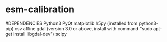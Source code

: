 # esm-calibration


#DEPENDENCIES
Python3
PyQt
matplotlib
h5py (installed from python3-pip)
csv
affine
gdal (version 3.0 or above, install with command "sudo apt-get install libgdal-dev")
scipy
